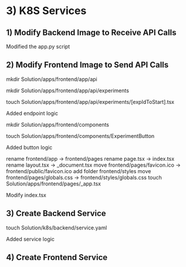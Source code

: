 # 3) K8S Services
## 1) Modify Backend Image to Receive API Calls

Modified the app.py script

## 2) Modify Frontend Image to Send API Calls

mkdir Solution/apps/frontend/app/api

mkdir Solution/apps/frontend/app/api/experiments

touch Solution/apps/frontend/app/api/experiments/[expIdToStart].tsx

Added endpoint logic

mkdir Solution/apps/frontend/components

touch Solution/apps/frontend/components/ExperimentButton

Added button logic

rename frontend/app -> frontend/pages
rename page.tsx -> index.tsx
rename layout.tsx -> _document.tsx
move frontend/pages/favicon.ico -> frontend/public/favicon.ico
add folder frontend/styles
move frontend/pages/globals.css -> frontend/styles/globals.css
touch Solution/apps/frontend/pages/_app.tsx

Modify index.tsx

## 3) Create Backend Service

touch Solution/k8s/backend/service.yaml

Added service logic

## 4) Create Frontend Service


